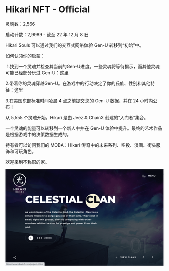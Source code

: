 # Hikari NFT - Official

灵魂数：2,566

启动计数：2,9989 - 截至 22 年 12 月 8 日

Hikari Souls 可以通过我们的交互式网络体验 Gen-U 转移到“初始”中。

如何认领你的启蒙：

 1.找到一个灵魂并检查其当前的Gen-U进度。一些灵魂将等待揭示，而其他灵魂可能已经部分玩过 Gen-U：这里

2.带着你的灵魂穿越Gen-U。在游戏中的行动决定了你的氏族、性别和其他特征：这里

3.在美国东部标准时间凌晨 4 点之前提交您的 Gen-U 数据，并在 24 小时内公布！

从 5,555 个灵魂开始，Hikari 是由 Jeez & ChainX 创建的“入门者”集合。

一个灵魂的能量可以转移到一个新人中并在 Gen-U 体验中提升。最终的艺术作品是根据游戏中的决策数据生成的。

持有者可以访问我们的 MOBA：Hikari 传奇中的未来系列、空投、漫画、街头服饰和可玩角色。

欢迎来到不称职的家。

![NFT](HIK.png)
